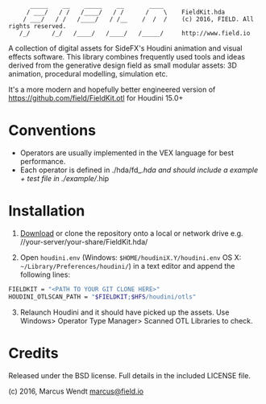 ```
      _____    __    _____    __       ____
     / ___/   / /   /____/   / /      /    \    FieldKit.hda
    / ___/   / /   /____/   / /__    /  /  /    (c) 2016, FIELD. All rights reserved.
   /_/      /_/   /____/   /____/   /_____/     http://www.field.io

```

A collection of digital assets for SideFX's Houdini animation and visual effects software.
This library combines frequently used tools and ideas derived from the generative design field as small modular assets: 3D animation, procedural modelling, simulation etc.

It's a more modern and hopefully better engineered version of https://github.com/field/FieldKit.otl for Houdini 15.0+


# Conventions

* Operators are usually implemented in the VEX language for best performance.
* Each operator is defined in ./hda/fd_<context>_<operator-name>.hda and should include a example + test file in ./example/<context>_<operator-name>.hip


# Installation

1. [Download](//github.com/field/FieldKit.hda/archive/master.zip) or clone the repository onto a local or network drive e.g. //your-server/your-share/FieldKit.hda/

2. Open ```houdini.env``` (Windows: ```$HOME/houdiniX.Y/houdini.env``` OS X: ```~/Library/Preferences/houdini/```) in a text editor and append the following lines:
```Bash
FIELDKIT = "<PATH TO YOUR GIT CLONE HERE>"
HOUDINI_OTLSCAN_PATH = "$FIELDKIT;$HFS/houdini/otls"
```

3. Relaunch Houdini and it should have picked up the assets. Use Windows> Operator Type Manager> Scanned OTL Libraries to check.



Credits
=======

Released under the BSD license.  Full details in the included LICENSE file.

(c) 2016, Marcus Wendt <marcus@field.io>
